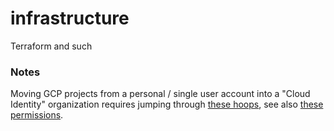 # infrastructure
Terraform and such


### Notes

Moving GCP projects from a personal / single user account into a "Cloud Identity" organization requires jumping through [these hoops](https://serverfault.com/questions/950437/how-to-successfully-transfer-gcp-projects-from-personal-account-to-cloud-identit), see also [these permissions](https://serverfault.com/questions/1006579/gcp-project-migration-option-unavailable).
